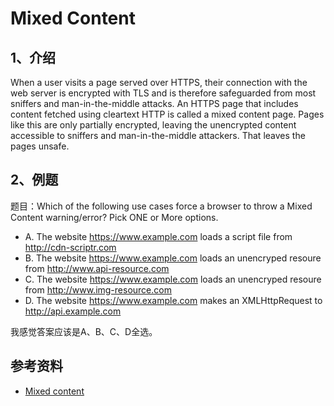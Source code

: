 # Mixed Content

## 1、介绍

When a user visits a page served over HTTPS,
their connection with the web server is encrypted with TLS and is therefore safeguarded from most sniffers and man-in-the-middle attacks.
An HTTPS page that includes content fetched using cleartext HTTP is called a mixed content page.
Pages like this are only partially encrypted,
leaving the unencrypted content accessible to sniffers and man-in-the-middle attackers.
That leaves the pages unsafe.

## 2、例题

题目：Which of the following use cases force a browser to throw a Mixed Content warning/error? Pick ONE or More options.

- A. The website https://www.example.com loads a script file from http://cdn-scriptr.com
- B. The website https://www.example.com loads an unencryped resoure from http://www.api-resource.com
- C. The website https://www.example.com loads an unencryped resoure from http://www.img-resource.com
- D. The website https://www.example.com makes an XMLHttpRequest to http://api.example.com

我感觉答案应该是A、B、C、D全选。

## 参考资料

- [Mixed content](https://developer.mozilla.org/en-US/docs/Web/Security/Mixed_content)
